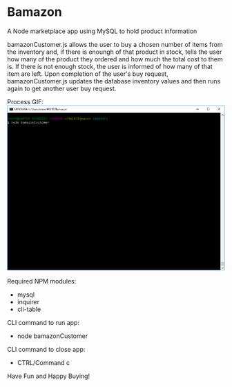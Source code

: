 # Bamazon
A Node marketplace app using MySQL to hold product information

bamazonCustomer.js allows the user to buy a chosen number of items from the inventory and, if there is enoungh of that product in stock, tells the user how many of the product they ordered and how much the total cost to them is. If there is not enough stock, the user is informed of how many of that item are left. Upon completion of the user's buy request, bamazonCustomer.js updates the database inventory values and then runs again to get another user buy request.

Process GIF:
![Bamazon Process](Images/BamazonProcess.gif)

Required NPM modules:
- mysql
- inquirer
- cli-table

CLI command to run app:
- node bamazonCustomer

CLI command to close app:
- CTRL/Command c

Have Fun and Happy Buying!
